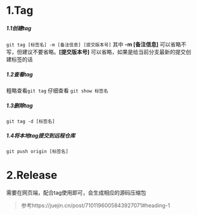 # 1.Tag
##### 1.1创建tag
`git tag [标签名] -m [备注信息] [提交版本号]`
其中 **-m [备注信息]** 可以省略不写，但建议不要省略。**[提交版本号]** 可以省略，如果是给当前分支最新的提交创建标签的话
##### 1.2查看tag
粗略查看`git tag`
仔细查看 `git show 标签名`
##### 1.3删除tag
`git tag -d [标签名]`

##### 1.4将本地tag提交到远程仓库
`git push origin [标签名]`

# 2.Release
需要在网页端，配合tag使用即可，会生成相应的源码压缩包


> 参考https://juejin.cn/post/7101196005843927071#heading-1